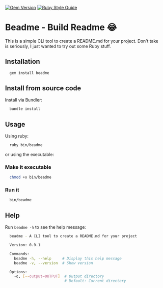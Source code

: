 [![Gem Version](https://badge.fury.io/rb/beadme.svg)](https://badge.fury.io/rb/beadme) [![Ruby Style Guide](https://img.shields.io/badge/code_style-rubocop-brightgreen.svg)](https://github.com/rubocop/rubocop)

# Beadme - Build Readme 😂 

This is a simple CLI tool to create a README.md for your project.
Don't take is seriously, I just wanted to try out some Ruby stuff.

## Installation
```sh
  gem install beadme
```

## Install from source code 

Install via Bundler:


```sh
  bundle install
```

## Usage

Using ruby:

```sh
  ruby bin/beadme
```

or using the executable:

### Make it executable

```sh
  chmod +x bin/beadme
```

### Run it

```sh
  bin/beadme
```

## Help

Run `beadme -h` to see the help message:

```sh
  beadme - A CLI tool to create a README.md for your project

  Version: 0.0.1

  Commands:
    beadme -h, --help     # Display this help message
    beadme -v, --version  # Show version

  Options:
    -o, [--output=OUTPUT]  # Output directory
                           # Default: Current directory
```

